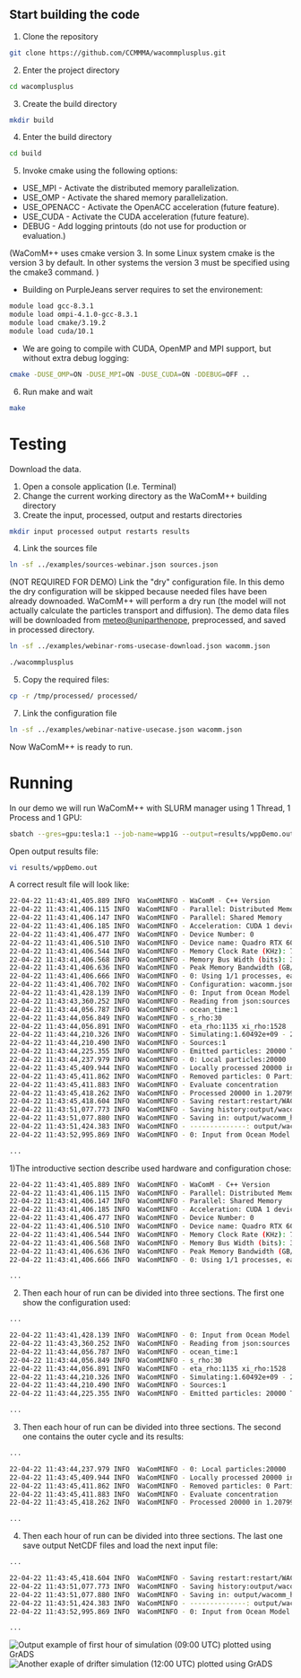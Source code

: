 ## Start building the code

1) Clone the repository
```bash
git clone https://github.com/CCMMMA/wacommplusplus.git
```
2) Enter the project directory
```bash
cd wacomplusplus
```
3) Create the build directory
```bash
mkdir build
```
4) Enter the build directory
```bash
cd build
```
5) Invoke cmake using the following options:
- USE_MPI - Activate the distributed memory parallelization.
- USE_OMP - Activate the shared memory parallelization.
- USE_OPENACC - Activate the OpenACC acceleration (future feature).
- USE_CUDA - Activate the CUDA acceleration (future feature).
- DEBUG - Add logging printouts (do not use for production or evaluation.)

(WaComM++ uses cmake version 3. In some Linux system cmake is the version 3 by default. In other systems the version 3
must be specified using the cmake3 command. )

- Building on PurpleJeans server requires to set the environement:
```bash
module load gcc-8.3.1 
module load ompi-4.1.0-gcc-8.3.1 
module load cmake/3.19.2 
module load cuda/10.1 
```

- We are going to compile with CUDA, OpenMP and MPI support, but without extra debug logging:
```bash
cmake -DUSE_OMP=ON -DUSE_MPI=ON -DUSE_CUDA=ON -DDEBUG=OFF ..
```

6) Run make and wait

```bash
make
```

# Testing
Download the data.

1) Open a console application (I.e. Terminal)
2) Change the current working directory as the WaComM++ building directory
3) Create the input, processed, output and restarts directories
```bash
mkdir input processed output restarts results
```
4) Link the sources file
```bash
ln -sf ../examples/sources-webinar.json sources.json
```
(NOT REQUIRED FOR DEMO) Link the "dry" configuration file. In this demo the dry configuration will be skipped because needed files have been already downoaded.
WaComM++ will perform a dry run (the model will not actually calculate the particles transport and diffusion).
The demo data files will be downloaded from [meteo@uniparthenope](http://data.meteo.uniparthenope.it:/opendap/opendap/wcm3/d04/),
preprocessed, and saved in processed directory.
```bash
ln -sf ../examples/webinar-roms-usecase-download.json wacomm.json
```
```bash
./wacommplusplus
```

5) Copy the required files:
```bash
cp -r /tmp/processed/ processed/ 
```


7) Link the configuration file
```bash
ln -sf ../examples/webinar-native-usecase.json wacomm.json
```
Now WaComM++ is ready to run.

# Running

In our demo we will run WaComM++ with SLURM manager using 1 Thread, 1 Process and 1 GPU:

```bash
sbatch --gres=gpu:tesla:1 --job-name=wpp1G --output=results/wppDemo.out --error=results/wppDemo.err -c 1 -n 1 ../examples/slurm_webinarGPU.sh
```

Open output results file:
```bash
vi results/wppDemo.out
```

A correct result file will look like:
```bash
22-04-22 11:43:41,405.889 INFO  WaComMINFO - WaComM - C++ Version
22-04-22 11:43:41,406.115 INFO  WaComMINFO - Parallel: Distributed Memory
22-04-22 11:43:41,406.147 INFO  WaComMINFO - Parallel: Shared Memory
22-04-22 11:43:41,406.185 INFO  WaComMINFO - Acceleration: CUDA 1 device(s)
22-04-22 11:43:41,406.477 INFO  WaComMINFO - Device Number: 0
22-04-22 11:43:41,406.510 INFO  WaComMINFO - Device name: Quadro RTX 6000
22-04-22 11:43:41,406.544 INFO  WaComMINFO - Memory Clock Rate (KHz): 7001000
22-04-22 11:43:41,406.568 INFO  WaComMINFO - Memory Bus Width (bits): 384
22-04-22 11:43:41,406.636 INFO  WaComMINFO - Peak Memory Bandwidth (GB/s): 672.096
22-04-22 11:43:41,406.666 INFO  WaComMINFO - 0: Using 1/1 processes, each on 20 threads.
22-04-22 11:43:41,406.702 INFO  WaComMINFO - Configuration: wacomm.json
22-04-22 11:43:41,428.139 INFO  WaComMINFO - 0: Input from Ocean Model: processed//ocm3_d03_20190401Z1000.nc
22-04-22 11:43:43,360.252 INFO  WaComMINFO - Reading from json:sources.json
22-04-22 11:43:44,056.787 INFO  WaComMINFO - ocean_time:1
22-04-22 11:43:44,056.849 INFO  WaComMINFO - s_rho:30
22-04-22 11:43:44,056.891 INFO  WaComMINFO - eta_rho:1135 xi_rho:1528
22-04-22 11:43:44,210.326 INFO  WaComMINFO - Simulating:1.60492e+09 - 20190401Z10
22-04-22 11:43:44,210.490 INFO  WaComMINFO - Sources:1
22-04-22 11:43:44,225.355 INFO  WaComMINFO - Emitted particles: 20000 Total particles: 20000
22-04-22 11:43:44,237.979 INFO  WaComMINFO - 0: Local particles:20000
22-04-22 11:43:45,409.944 INFO  WaComMINFO - Locally processed 20000 in 0.179037 seconds (111709 particles/second).
22-04-22 11:43:45,411.862 INFO  WaComMINFO - Removed particles: 0 Particles: 20000
22-04-22 11:43:45,411.883 INFO  WaComMINFO - Evaluate concentration
22-04-22 11:43:45,418.262 INFO  WaComMINFO - Processed 20000 in 1.20799 seconds (16556.4 particles/second).
22-04-22 11:43:45,418.604 INFO  WaComMINFO - Saving restart:restart/WACOMM_rst_20190401Z11
22-04-22 11:43:51,077.773 INFO  WaComMINFO - Saving history:output/wacomm_his_20190401Z10.nc
22-04-22 11:43:51,077.880 INFO  WaComMINFO - Saving in: output/wacomm_his_20190401Z10.nc
22-04-22 11:43:51,424.383 INFO  WaComMINFO - --------------: output/wacomm_his_20190401Z10.nc
22-04-22 11:43:52,995.869 INFO  WaComMINFO - 0: Input from Ocean Model: processed//ocm3_d03_20190401Z1100.nc

...
```

1)The introductive section describe used hardware and configuration chose:
```bash
22-04-22 11:43:41,405.889 INFO  WaComMINFO - WaComM - C++ Version
22-04-22 11:43:41,406.115 INFO  WaComMINFO - Parallel: Distributed Memory
22-04-22 11:43:41,406.147 INFO  WaComMINFO - Parallel: Shared Memory
22-04-22 11:43:41,406.185 INFO  WaComMINFO - Acceleration: CUDA 1 device(s)
22-04-22 11:43:41,406.477 INFO  WaComMINFO - Device Number: 0
22-04-22 11:43:41,406.510 INFO  WaComMINFO - Device name: Quadro RTX 6000
22-04-22 11:43:41,406.544 INFO  WaComMINFO - Memory Clock Rate (KHz): 7001000
22-04-22 11:43:41,406.568 INFO  WaComMINFO - Memory Bus Width (bits): 384
22-04-22 11:43:41,406.636 INFO  WaComMINFO - Peak Memory Bandwidth (GB/s): 672.096
22-04-22 11:43:41,406.666 INFO  WaComMINFO - 0: Using 1/1 processes, each on 20 threads.

...
```

2) Then each hour of run can be divided into three sections. The first one show the configuration used:
```bash
...

22-04-22 11:43:41,428.139 INFO  WaComMINFO - 0: Input from Ocean Model: processed//ocm3_d03_20190401Z1000.nc
22-04-22 11:43:43,360.252 INFO  WaComMINFO - Reading from json:sources.json
22-04-22 11:43:44,056.787 INFO  WaComMINFO - ocean_time:1
22-04-22 11:43:44,056.849 INFO  WaComMINFO - s_rho:30
22-04-22 11:43:44,056.891 INFO  WaComMINFO - eta_rho:1135 xi_rho:1528
22-04-22 11:43:44,210.326 INFO  WaComMINFO - Simulating:1.60492e+09 - 20190401Z10
22-04-22 11:43:44,210.490 INFO  WaComMINFO - Sources:1
22-04-22 11:43:44,225.355 INFO  WaComMINFO - Emitted particles: 20000 Total particles: 20000

...
```

3) Then each hour of run can be divided into three sections. The second one contains the outer cycle and its results:
```bash
...

22-04-22 11:43:44,237.979 INFO  WaComMINFO - 0: Local particles:20000
22-04-22 11:43:45,409.944 INFO  WaComMINFO - Locally processed 20000 in 0.179037 seconds (111709 particles/second).
22-04-22 11:43:45,411.862 INFO  WaComMINFO - Removed particles: 0 Particles: 20000
22-04-22 11:43:45,411.883 INFO  WaComMINFO - Evaluate concentration
22-04-22 11:43:45,418.262 INFO  WaComMINFO - Processed 20000 in 1.20799 seconds (16556.4 particles/second).

...
```

4) Then each hour of run can be divided into three sections. The last one save output NetCDF files and load the next input file:
```bash
...

22-04-22 11:43:45,418.604 INFO  WaComMINFO - Saving restart:restart/WACOMM_rst_20190401Z11
22-04-22 11:43:51,077.773 INFO  WaComMINFO - Saving history:output/wacomm_his_20190401Z10.nc
22-04-22 11:43:51,077.880 INFO  WaComMINFO - Saving in: output/wacomm_his_20190401Z10.nc
22-04-22 11:43:51,424.383 INFO  WaComMINFO - --------------: output/wacomm_his_20190401Z10.nc
22-04-22 11:43:52,995.869 INFO  WaComMINFO - 0: Input from Ocean Model: processed//ocm3_d03_20190401Z1100.nc

...
```
![Output example of first hour of simulation (09:00 UTC) plotted using GrADS](images/ist09.png)
![Another exaple of drifter simulation (12:00 UTC) plotted using GrADS](images/ist12.png)

